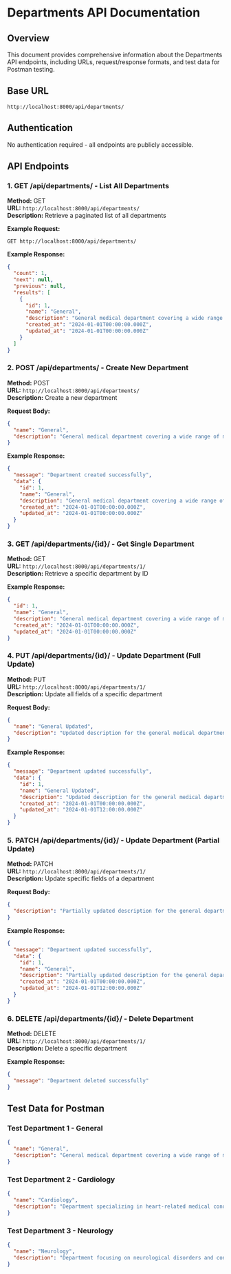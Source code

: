 # Departments API Documentation

## Overview
This document provides comprehensive information about the Departments API endpoints, including URLs, request/response formats, and test data for Postman testing.

## Base URL
```
http://localhost:8000/api/departments/
```

## Authentication
No authentication required - all endpoints are publicly accessible.

## API Endpoints

### 1. GET /api/departments/ - List All Departments
**Method:** GET  
**URL:** `http://localhost:8000/api/departments/`  
**Description:** Retrieve a paginated list of all departments  

**Example Request:**
```
GET http://localhost:8000/api/departments/
```

**Example Response:**
```json
{
  "count": 1,
  "next": null,
  "previous": null,
  "results": [
    {
      "id": 1,
      "name": "General",
      "description": "General medical department covering a wide range of medical conditions",
      "created_at": "2024-01-01T00:00:00.000Z",
      "updated_at": "2024-01-01T00:00:00.000Z"
    }
  ]
}
```

### 2. POST /api/departments/ - Create New Department
**Method:** POST  
**URL:** `http://localhost:8000/api/departments/`  
**Description:** Create a new department  

**Request Body:**
```json
{
  "name": "General",
  "description": "General medical department covering a wide range of medical conditions"
}
```

**Example Response:**
```json
{
  "message": "Department created successfully",
  "data": {
    "id": 1,
    "name": "General",
    "description": "General medical department covering a wide range of medical conditions",
    "created_at": "2024-01-01T00:00:00.000Z",
    "updated_at": "2024-01-01T00:00:00.000Z"
  }
}
```

### 3. GET /api/departments/{id}/ - Get Single Department
**Method:** GET  
**URL:** `http://localhost:8000/api/departments/1/`  
**Description:** Retrieve a specific department by ID  

**Example Response:**
```json
{
  "id": 1,
  "name": "General",
  "description": "General medical department covering a wide range of medical conditions",
  "created_at": "2024-01-01T00:00:00.000Z",
  "updated_at": "2024-01-01T00:00:00.000Z"
}
```

### 4. PUT /api/departments/{id}/ - Update Department (Full Update)
**Method:** PUT  
**URL:** `http://localhost:8000/api/departments/1/`  
**Description:** Update all fields of a specific department  

**Request Body:**
```json
{
  "name": "General Updated",
  "description": "Updated description for the general medical department."
}
```

**Example Response:**
```json
{
  "message": "Department updated successfully",
  "data": {
    "id": 1,
    "name": "General Updated",
    "description": "Updated description for the general medical department.",
    "created_at": "2024-01-01T00:00:00.000Z",
    "updated_at": "2024-01-01T12:00:00.000Z"
  }
}
```

### 5. PATCH /api/departments/{id}/ - Update Department (Partial Update)
**Method:** PATCH  
**URL:** `http://localhost:8000/api/departments/1/`  
**Description:** Update specific fields of a department  

**Request Body:**
```json
{
  "description": "Partially updated description for the general department."
}
```

**Example Response:**
```json
{
  "message": "Department updated successfully",
  "data": {
    "id": 1,
    "name": "General",
    "description": "Partially updated description for the general department.",
    "created_at": "2024-01-01T00:00:00.000Z",
    "updated_at": "2024-01-01T12:00:00.000Z"
  }
}
```

### 6. DELETE /api/departments/{id}/ - Delete Department
**Method:** DELETE  
**URL:** `http://localhost:8000/api/departments/1/`  
**Description:** Delete a specific department  

**Example Response:**
```json
{
  "message": "Department deleted successfully"
}
```

## Test Data for Postman

### Test Department 1 - General
```json
{
  "name": "General",
  "description": "General medical department covering a wide range of medical conditions"
}
```

### Test Department 2 - Cardiology
```json
{
  "name": "Cardiology",
  "description": "Department specializing in heart-related medical conditions."
}
```

### Test Department 3 - Neurology
```json
{
  "name": "Neurology",
  "description": "Department focusing on neurological disorders and conditions."
}
```

